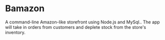 # Bamazon

A command-line Amazon-like storefront using Node.js and MySql.. The app will take in orders from customers and deplete stock from the store's inventory.
